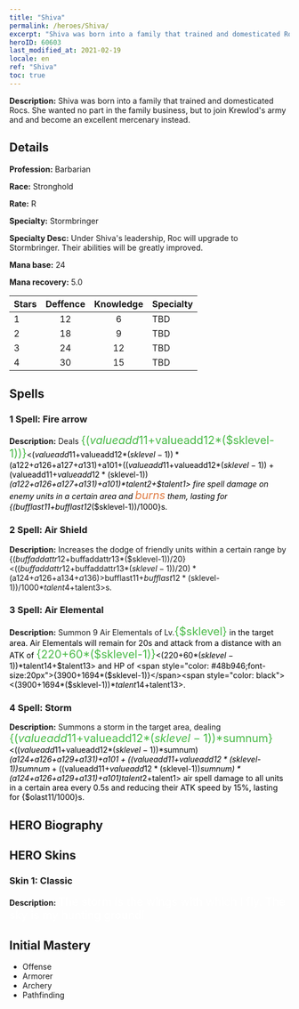 ```yaml
---
title: "Shiva"
permalink: /heroes/Shiva/
excerpt: "Shiva was born into a family that trained and domesticated Rocs. She wanted no part in the family business, but to join Krewlod's army and and become an excellent mercenary instead."
heroID: 60603
last_modified_at: 2021-02-19
locale: en
ref: "Shiva"
toc: true
---
```

 **Description:** Shiva was born into a family that trained and domesticated Rocs. She wanted no part in the family business, but to join Krewlod's army and and become an excellent mercenary instead.
## Details
 **Profession:** Barbarian

 **Race:** Stronghold

 **Rate:** R

 **Specialty:** Stormbringer

 **Specialty Desc:** Under Shiva's leadership, Roc will upgrade to Stormbringer. Their abilities will be greatly improved.

 **Mana base:** 24

 **Mana recovery:** 5.0


  | Stars   |    Deffence    |    Knowledge   |      Specialty     |
  |---------|:---------------:|:---------------:|--------------------|
  |    1    | 12 | 6 | TBD |
  |    2    | 18 | 9 | TBD |
  |    3    | 24 | 12 | TBD |
  |    4    | 30 | 15 | TBD |

## Spells
### 1 Spell: Fire arrow
 **Description:** Deals <span style="color: #48b946;font-size:20px">{($valueadd11+$valueadd12*($sklevel-1))}</span><span style="color: black"><($valueadd11+$valueadd12*($sklevel-1))*($a122+$a126+$a127+$a131)+$a101+(($valueadd11+$valueadd12*($sklevel-1))+($valueadd11+$valueadd12*($sklevel-1))*($a122+$a126+$a127+$a131)+$a101)*$talent2+$talent1> fire spell damage on enemy units in a certain area and <span style="color: #e07c44;font-size:20px">burns</span><span style="color: black"> them, lasting for {($bufflast11+$bufflast12*($sklevel-1))/1000}s.

### 2 Spell: Air Shield
 **Description:** Increases the dodge of friendly units within a certain range by {($buffaddattr12+$buffaddattr13*($sklevel-1))/20}<(($buffaddattr12+$buffaddattr13*($sklevel-1))/20)*($a124+$a126+$a134+$a136)>% and grants them immunity to air spell damage, lasting for <span style="color: #48b946;font-size:20px">{($bufflast11+$bufflast12*($sklevel-1))/1000}</span><span style="color: black"><($bufflast11+$bufflast12*($sklevel-1))/1000*$talent4+$talent3>s.

### 3 Spell: Air Elemental
 **Description:** Summon 9 Air Elementals of Lv.<span style="color: #48b946;font-size:20px">{$sklevel}</span><span style="color: black"> in the target area. Air Elementals will remain for 20s and attack from a distance with an ATK of <span style="color: #48b946;font-size:20px">{220+60*($sklevel-1)}</span><span style="color: black"><(220+60*($sklevel-1))*$talent14+$talent13> and HP of <span style="color: #48b946;font-size:20px">{3900+1694*($sklevel-1)}</span><span style="color: black"><(3900+1694*($sklevel-1))*$talent14+$talent13>.

### 4 Spell: Storm
 **Description:** Summons a storm in the target area, dealing <span style="color: #48b946;font-size:20px">{($valueadd11+$valueadd12*($sklevel-1))*$sumnum}</span><span style="color: black"><(($valueadd11+$valueadd12*($sklevel-1))*$sumnum)*($a124+$a126+$a129+$a131)+$a101+(($valueadd11+$valueadd12*($sklevel-1))*$sumnum+(($valueadd11+$valueadd12*($sklevel-1))*$sumnum)*($a124+$a126+$a129+$a131)+$a101)*$talent2+$talent1> air spell damage to all units in a certain area every 0.5s and reducing their ATK speed by 15%, lasting for {$olast11/1000}s.


## HERO Biography

## HERO Skins
### Skin 1: **Classic**

 **Description:** <span style="color: #ffffff;font-size:20px">The storm is the wings with which I fly. The sky is my hunting ground! </span>



## Initial Mastery
   - Offense
   - Armorer
   - Archery
   - Pathfinding
